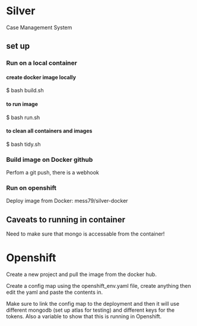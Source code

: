 # Silver

Case Management System

## set up

### Run on a local container

#### create docker image locally

$ bash build.sh

#### to run image

$ bash run.sh

#### to clean all containers and images

$ bash tidy.sh

### Build image on Docker github

Perfom a git push, there is a webhook

### Run on openshift

Deploy image from Docker: mess79/silver-docker

## Caveats to running in container

Need to make sure that mongo is accessable from the container!

# Openshift

Create a new project and pull the image from the docker hub.

Create a config map using the openshift_env.yaml file, create anything then edit the yaml and paste the contents in.

Make sure to link the config map to the deployment and then it will use different mongodb (set up atlas for testing) and different keys for the tokens.  Also a variable to show that this is running in Openshift.
